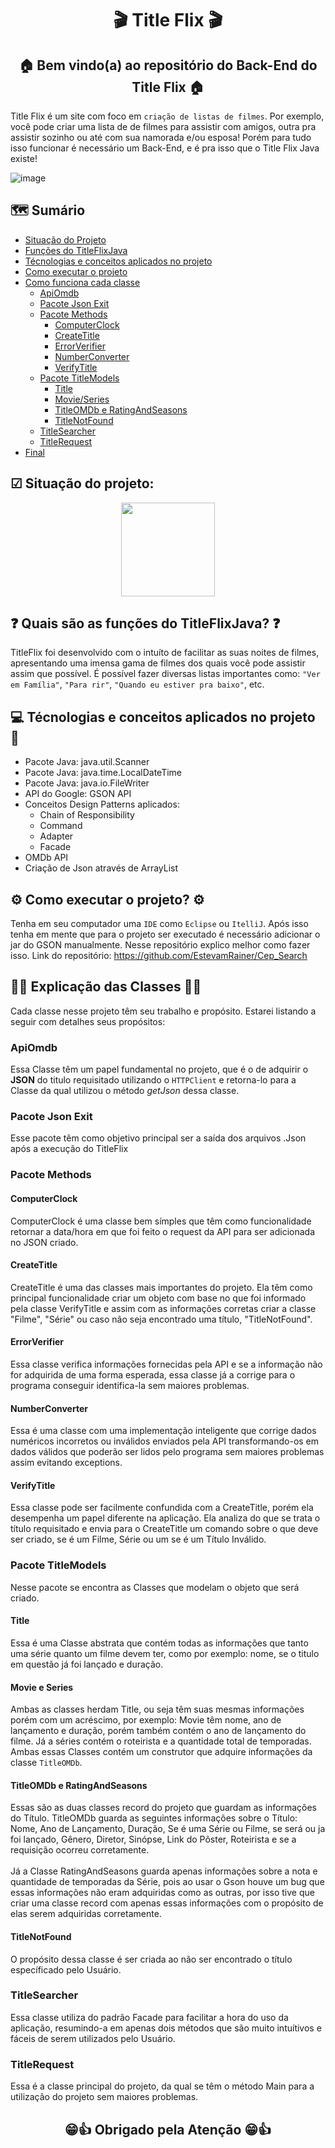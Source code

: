 <div align="center">
  <h1>🎬 Title Flix 🎬</h1>
  <h2>🏠 Bem vindo(a) ao repositório do Back-End do Title Flix 🏠</h2>
</div>

Title Flix é um site com foco em ```criação de listas de filmes```. Por exemplo, você pode criar uma lista de de filmes para assistir com amigos, outra pra assistir sozinho ou até com sua namorada e/ou esposa! Porém para tudo isso funcionar é necessário um Back-End, e é pra isso que o Title Flix Java existe!

![image](https://github.com/EstevamRainer/TitleFlixJava/assets/122125357/e7db8465-fb3d-49b9-a96e-e46873ee747d)

<h2>🗺 Sumário</h2>

* [Situação do Projeto](#situacao)
* [Funções do TitleFlixJava](#FuncoesTitleFlix)
* [Técnologias e conceitos aplicados no projeto](#Tecnologias)
* [Como executar o projeto](#ComoExecutar)
* [Como funciona cada classe](#Explicacao)
  * [ApiOmdb](#ApiOmdb)
  * [Pacote Json Exit](#Pacote-Json-Exit)
  * [Pacote Methods](#Pacote-Methods)
    * [ComputerClock](#ComputerClock)
    * [CreateTitle](#CreateTitle)
    * [ErrorVerifier](#ErrorVerifier)
    * [NumberConverter](#NumberConverter)
    * [VerifyTitle](#VerifyTitle)
  * [Pacote TitleModels](#Pacote-TitleModels)
    * [Title](#Title)
    * [Movie/Series](#Movie/Series)
    * [TitleOMDb e RatingAndSeasons](#TitleOMDb-e-RatingAndSeasons)
    * [TitleNotFound](#TitleNotFound)
  * [TitleSearcher](#TitleSearcher)
  * [TitleRequest](#TitleRequest)
* [Final](#final)

<h2 id="situacao">☑ Situação do projeto:</h2>
<div align=center>
<img src="https://img.shields.io/badge/Em%20Desenvolvimento-%2364E9EE?style=flat&color=%2364E9EE" heigh=150 width=150/>
</div>

<h2 id="FuncoesTitleFlix">❓ Quais são as funções do TitleFlixJava? ❓</h2>

TitleFlix foi desenvolvido com o intuíto de facilitar as suas noites de filmes, apresentando uma imensa gama de filmes dos quais você pode assistir assim que possível. É possível fazer diversas listas importantes como: ```"Ver em Família"```, ```"Para rir"```, ```"Quando eu estiver pra baixo"```, etc.

<h2 id="Tecnologias">💻 Técnologias e conceitos aplicados no projeto 🤔</h2>

- Pacote Java: java.util.Scanner
- Pacote Java: java.time.LocalDateTime
- Pacote Java: java.io.FileWriter
- API do Google: GSON API
- Conceitos Design Patterns aplicados:
  - Chain of Responsibility
  - Command
  - Adapter
  - Facade
- OMDb API
- Criação de Json através de ArrayList

<h2 id="ComoExecutar"> ⚙ Como executar o projeto? ⚙ </h2>

Tenha em seu computador uma ```IDE``` como ```Eclipse``` ou ```ItelliJ```.
Após isso tenha em mente que para o projeto ser executado é necessário adicionar o jar do GSON manualmente.
Nesse repositório explico melhor como fazer isso. Link do repositório: https://github.com/EstevamRainer/Cep_Search

<h2 id="Explicacao">👨‍🏫 Explicação das Classes 👨‍🏫</h2>
Cada classe nesse projeto têm seu trabalho e propósito. Estarei listando a seguir com detalhes seus propósitos:

<h3 id="ApiOmdb">ApiOmdb</h3>

Essa Classe têm um papel fundamental no projeto, que é o de adquirir o **JSON** do titulo requisitado utilizando o ```HTTPClient``` e retorna-lo para a Classe da qual utilizou o método _getJson_ dessa classe. 

<h3 id="Pacote-Json-Exit">Pacote Json Exit</h3>

Esse pacote têm como objetivo principal ser a saída dos arquivos .Json após a execução do TitleFlix

<h3 id="Pacote-Methods">Pacote Methods</h3>

<h4 id="ComputerClock">ComputerClock</h4>

ComputerClock é uma classe bem símples que têm como funcionalidade retornar a data/hora em que foi feito o request da API para ser adicionada no JSON criado.

<h4 id="CreateTitle">CreateTitle</h4>

CreateTitle é uma das classes mais importantes do projeto. Ela têm como principal funcionalidade criar um objeto com base no que foi informado pela classe VerifyTitle e assim com as informações corretas criar a classe "Filme", "Série" ou caso não seja encontrado uma título, "TitleNotFound".

<h4 id="ErrorVerifier">ErrorVerifier</h4>

Essa classe verifica informações fornecidas pela API e se a informação não for adquirida de uma forma esperada, essa classe já a corrige para o programa conseguir identifica-la sem maiores problemas.

<h4 id="NumberConverter">NumberConverter</h4>

Essa é uma classe com uma implementação inteligente que corrige dados numéricos incorretos ou inválidos enviados pela API transformando-os em dados válidos que poderão ser lidos pelo programa sem maiores problemas assim evitando exceptions.

<h4 id="VerifyTitle">VerifyTitle</h4>

Essa classe pode ser facilmente confundida com a CreateTitle, porém ela desempenha um papel diferente na aplicação. Ela analiza do que se trata o título requisitado e envia para o CreateTitle um comando sobre o que deve ser criado, se é um Filme, Série ou um se é um Título Inválido.

<h3 id="Pacote-TitleModels">Pacote TitleModels</h3>

Nesse pacote se encontra as Classes que modelam o objeto que será criado.

<h4 id="Title">Title</h4>

Essa é uma Classe abstrata que contém todas as informações que tanto uma série quanto um filme devem ter, como por exemplo: nome, se o titulo em questão já foi lançado e duração.

<h4 id="Movie/Series">Movie e Series</h4>

Ambas as classes herdam Title, ou seja têm suas mesmas informações porém com um acréscimo, por exemplo: Movie têm nome, ano de lançamento e duração, porém também contém o ano de lançamento do filme. Já a séries contém o roteirista e a quantidade total de temporadas. Ambas essas Classes contém um construtor que adquire informações da classe ```TitleOMDb```.

<h4 id="TitleOMDb-e-RatingAndSeasons" >TitleOMDb e RatingAndSeasons</h4>

Essas são as duas classes record do projeto que guardam as informações do Título. TitleOMDb guarda as seguintes informações sobre o Título: Nome, Ano de Lançamento, Duração, Se é uma Série ou Filme, se será ou ja foi lançado, Gênero, Diretor, Sinópse, Link do Pôster, Roteirista e se a requisição ocorreu corretamente. 
<br>
<br>
Já a Classe RatingAndSeasons guarda apenas informações sobre a nota e quantidade de temporadas da Série, pois ao usar o Gson houve um bug que essas informações não eram adquiridas como as outras, por isso tive que criar uma classe record com apenas essas informações com o propósito de elas serem adquiridas corretamente.

<h4 id="TitleNotFound">TitleNotFound</h4>

O propósito dessa classe é ser criada ao não ser encontrado o título específicado pelo Usuário.

<h3 id="TitleSearcher">TitleSearcher</h3>

Essa classe utiliza do padrão Facade para facilitar a hora do uso da aplicação, resumindo-a em apenas dois métodos que são muito intuítivos e fáceis de serem utilizados pelo Usuário.

<h3 id="TitleRequest">TitleRequest</h3>

Essa é a classe principal do projeto, da qual se têm o método Main para a utilização do projeto sem maiores problemas.

<div align="Center">
<h2 id="final">😁👍 Obrigado pela Atenção 😁👍</h2>
</div>

